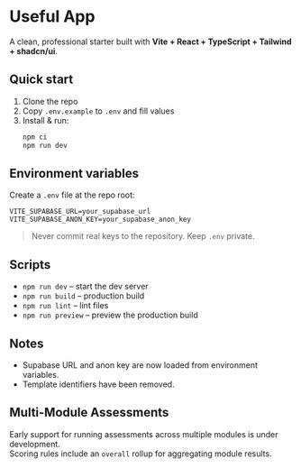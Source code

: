 # Useful App

A clean, professional starter built with **Vite + React + TypeScript + Tailwind + shadcn/ui**.

## Quick start
1. Clone the repo
2. Copy `.env.example` to `.env` and fill values
3. Install & run:
   ```bash
   npm ci
   npm run dev
   ```

## Environment variables
Create a `.env` file at the repo root:

```
VITE_SUPABASE_URL=your_supabase_url
VITE_SUPABASE_ANON_KEY=your_supabase_anon_key
```

> Never commit real keys to the repository. Keep `.env` private.

## Scripts
- `npm run dev` – start the dev server
- `npm run build` – production build
- `npm run lint` – lint files
- `npm run preview` – preview the production build

## Notes
- Supabase URL and anon key are now loaded from environment variables.
- Template identifiers have been removed.

## Multi-Module Assessments

Early support for running assessments across multiple modules is under development.  
Scoring rules include an `overall` rollup for aggregating module results.
